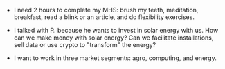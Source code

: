 - I need 2 hours to complete my MHS: brush my teeth, meditation, breakfast, read a blink or an article, and do flexibility exercises.

- I talked with R. because he wants to invest in solar energy with us. How can we make money with solar energy? Can we facilitate installations, sell data or use crypto to "transform" the energy?

- I want to work in three market segments: agro, computing, and energy.
